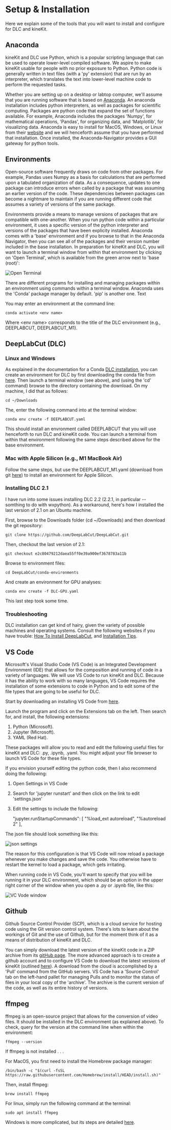 # Setup & Installation

Here we explain some of the tools that you will want to install and configure for DLC and kineKit.

## Anaconda

kineKit and DLC use Python, which is a popular scripting language that can be used to operate lower-level compiled software.
We aspire to make kineKit usable for people with no prior exposure to Python.
Python code is generally written in text files (with a 'py' extension) that are run by an interpreter, which translates the text into lower-level machine code to perform the requested tasks. 

Whether you are setting up on a desktop or labtop computer, we'll assume that you are running software that is based on [Anaconda](https://www.anaconda.com). An anaconda installation includes python interpreters, as well as packages for scientific computing. Packages are python code that expand the set of functions available. For example, Anaconda includes the packages 'Numpy', for mathematical operations, 'Pandas', for organizing data, and 'Matplotlib', for visualizing data. Anaconda is easy to install for MacOS, Windows, or Linux from their [website](https://www.anaconda.com) and we will henceforth assume that you have performed that installation. Once installed, the Anaconda-Navigator provides a GUI gateway for python tools.

## Environments

Open-source software frequently draws on code from other packages. For example, Pandas uses Numpy as a basis for calculations that are performed upon a tabulated organization of data. As a consequence, updates to one package can introduce errors when called by a package that was assuming an earlier version of the code. These dependencies between packages can become a nightmare to maintain if you are running different code that assumes a variety of versions of the same package. 

Environments provide a means to manage versions of packages that are compatible with one-another. When you run python code within a particular environment, it uses a specific  version of the python interpreter and versions of the packages that have been explicity installed. Anaconda comes with a 'base' environment and if you browse to that in the Anaconda Navigator, then you can see all of the packages and their version number included in the base installation. In preparation for kineKit and DLC, you will want to launch a terminal window from within that environment by clicking on 'Open Terminal', which is available from the green arrow next to 'base (root)':

![Open Terminal](/docs/assets/open_terminal.png)

There are different programs for installing and managing packages within an environment using commands within a terminal window. Anaconda uses the 'Conda' package manager by default. 'pip' is another one.   Text 

You may enter an environment at the command line:

    conda activate <env name>

Where \<env name\> corresponds to the title of the DLC environment (e.g., DEEPLABCUT, DEEPLABCUT_M1).

## DeepLabCut (DLC)

### Linux and Windows

As explained in the documentation for a Conda [DLC installation](https://deeplabcut.github.io/DeepLabCut/docs/installation.html), you can create an environment for DLC by first downloading the conda file from [here](http://www.mackenziemathislab.org/s/DEEPLABCUT.yaml). Then launch a terminal window (see above), and (using the 'cd' command) browse to the directory containing the download. On my machine, I did that as follows:

    cd ~/Downloads

The, enter the following command into at the terminal window:

    conda env create -f DEEPLABCUT.yaml

This should install an envronment called DEEPLABCUT that you will use henceforth to run DLC and kineKit code. You can launch a terminal from within that environment following the same steps described above for the base environment.

### Mac with Apple Silicon (e.g., M1 MacBook Air)

Follow the same steps, but use the DEEPLABCUT_M1.yaml (download from git [here](https://github.com/DeepLabCut/DeepLabCut/tree/master/conda-environments)) to install an environment for Apple Silicon. 

### Installing DLC 2.1

I have run into some issues installing DLC 2.2 (2.2.1, in particular -- somthing to do with wxpython). As a workaround, here's how I installed the last version of 2.1 on an Ubuntu machine. 

First, browse to the Downloads folder (cd ~/Downloads) and then download the git repository:

    git clone https://github.com/DeepLabCut/DeepLabCut.git

Then, checkout the last version of 2.1:

    git checkout e2c80479212daea55ff0e39a900ef3678783a11b

Browse to environment files:

    cd DeepLabCut/conda-environments

And create an environment for GPU analyses:

    conda env create -f DLC-GPU.yaml

This last step took some time.

### Troubleshooting

DLC installation can get kind of hairy, given the variety of possible machines and operating systems. Consult the following websites if you have trouble: [How To Install DeepLabCut](https://deeplabcut.github.io/DeepLabCut/docs/installation.html), and [Installation Tips](https://deeplabcut.github.io/DeepLabCut/docs/recipes/installTips.html).

## VS Code

Microsoft's Visual Studio Code (VS Code) is an Integrated Development Environment (IDE) that allows for the composition and running of code in a variety of languages. We will use VS Code to run kineKit and DLC. Because it has the ability to work with so many languages, VS Code requires the installation of some extensions to code in Python and to edit some of the file types that are going to be useful for DLC. 

Start by downloading an installing VS Code from [here](https://code.visualstudio.com).

Launch the program and click on the Extensions tab on the left. Then search for, and install, the following extensions:

1. Python (Microsoft).
1. Jupyter (Microsoft).
1. YAML (Red Hat).

These packages will allow you to read and edit the following useful files for kineKit and DLC: .py, .ipynb, .yaml. You might adjust your file browser to launch VS Code for these file types.

If you envision yourself editing the python code, then I also recommend doing the following:

1. Open Settings in VS Code
1. Search for 'jupyter runstart' and then click on the link to edit 'settings.json'
1. Edit the settings to include the following: 

    "jupyter.runStartupCommands": [
    "%load_ext autoreload", "%autoreload 2"
],

The json file should look something like this:

![json settings](/docs/assets/json_set.png)

The reason for this configuration is that VS Code will now reload a package whenever you make changes and save the code. You otherwise have to restart the kernel to load a package, which gets irritating.

When running code in VS Code, you'll want to specify that you will be running it in your DLC environment, which should be an option in the upper right corner of the window when you open a .py or .ipynb file, like this:

![VC Vode window](/docs/assets/vs_code_env.png)

## Github

Github Source Control Provider (SCP), which is a cloud service for hosting code using the Git version control system. There's lots to learn about the workings of Git and the use of Github, but for the moment think of it as a means of distribution of kineKit and DLC. 

You can simply download the latest version of the kineKit code in a ZIP archive from its [gitHub page](https://github.com/mmchenry/kineKit.git). The more advanced approach is to create a github account and to configure VS Code to download the latest versions of kineKit (outlined [here](https://code.visualstudio.com/docs/editor/versioncontrol)). A download from the cloud is accomplished by a 'Pull' command from the GitHub servers. VS Code has a 'Source Control' tab on the left-hand pallet for managing Pulls and to monitor the status of files in your local copy of the 'archive'. The archive is the current version of the code, as well as its entire history of versions.

## ffmpeg

ffmpeg is an open-source project that allows for the conversion of video files. It should be installed in the DLC environment (as explained above). To check, query for the version at the command line when within the environment:

    ffmpeg --version

If ffmpeg is not installed . . .

For MacOS, you first need to install the Homebrew package manager:

    /bin/bash -c "$(curl -fsSL https://raw.githubusercontent.com/Homebrew/install/HEAD/install.sh)"

Then, install ffmpeg:

    brew install ffmpeg

For linux, simply run the following command at the terminal: 

    sudo apt install ffmpeg

Windows is more complicated, but its steps are detailed [here](https://www.wikihow.com/Install-FFmpeg-on-Windows).